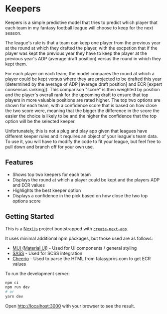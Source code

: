 # Keepers

Keepers is a simple predictive model that tries to predict which player that each team in my fantasy football league will choose to keep for the next season.

The league's rule is that a team can keep one player from the previous year at the round at which they drafted the player, with the excpetion that if the player was kept the previous year they have to keep the player at the previous year's ADP (average draft position) versus the round in which they kept them.  

For each player on each team, the model compares the round at which a player could be kept versus where they are projected to be drafted this year (determined by the average of ADP [average draft position] and ECR [expert consensus ranking]).  This comparison "score" is then weighted by position and the player's overall rank for the upcoming draft to ensure that top players in more valuable positions are rated higher.  The top two options are shown for each team, with a confidence score that is based on how close the two score were, meaning that the bigger the difference in the score the easier the choice is likely to be and the higher the confidence that the top option will be the selected keeper.

Unfortunately, this is not a plug and play app given that leagues have different keeper rules and it requires an object of your league's team data.  To use it, you will have to modify the code to fit your league, but feel free to pull down and branch off for your own use.

## Features
- Shows top two keepers for each team
- Displays the round at which a player could be kept and the players ADP and ECR values
- Highlights the best keeper option
- Displays a confidence in the pick based on how close the two top options score

## Getting Started

This is a [Next.js](https://nextjs.org/) project bootstrapped with [`create-next-app`](https://github.com/vercel/next.js/tree/canary/packages/create-next-app).

It uses minimal additional npm packages, but those used are as follows:
- [MUI (Material UI)](https://mui.com/material-ui/getting-started/) - Used for UI components / general styling
- [SASS](https://www.npmjs.com/package/sass) - Used for SCSS integration
- [Cheerio](https://www.npmjs.com/package/cheerio) - Used to parse the HTML from fatasypros.com to get ECR values

To run the development server:

```bash
npm ci
npm run dev
# or
yarn dev
```

Open [http://localhost:3000](http://localhost:3000) with your browser to see the result.